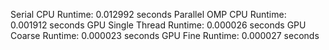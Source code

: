 Serial CPU Runtime: 0.012992 seconds
Parallel OMP CPU Runtime: 0.001912 seconds
GPU Single Thread Runtime: 0.000026 seconds
GPU Coarse Runtime: 0.000023 seconds
GPU Fine Runtime: 0.000027 seconds
